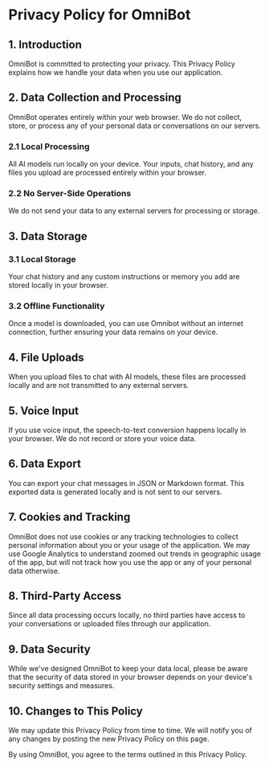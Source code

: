 # Privacy Policy for OmniBot

## 1. Introduction

OmniBot is committed to protecting your privacy. This Privacy Policy explains how we handle your data when you use our application.

## 2. Data Collection and Processing

OmniBot operates entirely within your web browser. We do not collect, store, or process any of your personal data or conversations on our servers.

### 2.1 Local Processing
All AI models run locally on your device. Your inputs, chat history, and any files you upload are processed entirely within your browser.

### 2.2 No Server-Side Operations
We do not send your data to any external servers for processing or storage.

## 3. Data Storage

### 3.1 Local Storage
Your chat history and any custom instructions or memory you add are stored locally in your browser.

### 3.2 Offline Functionality
Once a model is downloaded, you can use Omnibot without an internet connection, further ensuring your data remains on your device.

## 4. File Uploads

When you upload files to chat with AI models, these files are processed locally and are not transmitted to any external servers.

## 5. Voice Input

If you use voice input, the speech-to-text conversion happens locally in your browser. We do not record or store your voice data.

## 6. Data Export

You can export your chat messages in JSON or Markdown format. This exported data is generated locally and is not sent to our servers.

## 7. Cookies and Tracking
OmniBot does not use cookies or any tracking technologies to collect personal information about you or your usage of the application. We may use Google Analytics to understand zoomed out trends in geographic usage of the app, but will not track how you use the app or any of your personal data otherwise.

## 8. Third-Party Access

Since all data processing occurs locally, no third parties have access to your conversations or uploaded files through our application.

## 9. Data Security

While we've designed OmniBot to keep your data local, please be aware that the security of data stored in your browser depends on your device's security settings and measures.

## 10. Changes to This Policy

We may update this Privacy Policy from time to time. We will notify you of any changes by posting the new Privacy Policy on this page.

By using OmniBot, you agree to the terms outlined in this Privacy Policy.
